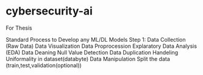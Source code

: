 # cybersecurity-ai
For Thesis

Standard Process to Develop any ML/DL Models
Step 1:
Data Collection (Raw Data)
Data Visualization
Data Proprocession
  Explaratory Data Analysis (EDA)
  Data Deaning
    Null Value Detection
    Data Duplication Handeling
    Uniformality in dataset(databyte)
    Data Manipulation
Split the data (train,test,validation(optional))
